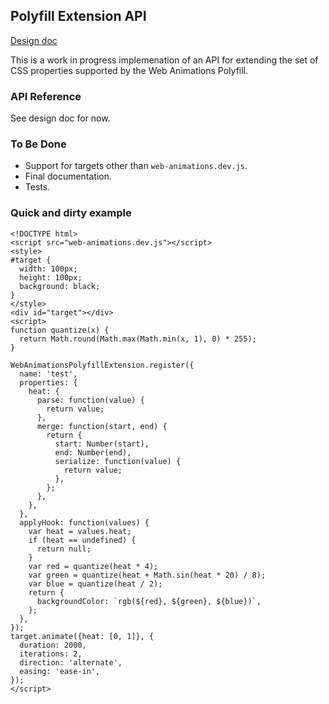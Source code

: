 
Polyfill Extension API
----------------------

[Design doc](https://docs.google.com/document/d/1pDFK6ebP2gejltvUwRieHVp3g85BA_SS6G0_-hHFzL0)

This is a work in progress implemenation of an API for extending the
set of CSS properties supported by the Web Animations Polyfill.

### API Reference

See design doc for now.

### To Be Done

 - Support for targets other than `web-animations.dev.js`.
 - Final documentation.
 - Tests.

### Quick and dirty example

```
<!DOCTYPE html>
<script src="web-animations.dev.js"></script>
<style>
#target {
  width: 100px;
  height: 100px;
  background: black;
}
</style>
<div id="target"></div>
<script>
function quantize(x) {
  return Math.round(Math.max(Math.min(x, 1), 0) * 255);
}

WebAnimationsPolyfillExtension.register({
  name: 'test',
  properties: {
    heat: {
      parse: function(value) {
        return value;
      },
      merge: function(start, end) {
        return {
          start: Number(start),
          end: Number(end),
          serialize: function(value) {
            return value;
          },
        };
      },
    },
  },
  applyHook: function(values) {
    var heat = values.heat;
    if (heat == undefined) {
      return null;
    }
    var red = quantize(heat * 4);
    var green = quantize(heat + Math.sin(heat * 20) / 8);
    var blue = quantize(heat / 2);
    return {
      backgroundColor: `rgb(${red}, ${green}, ${blue})`,
    };
  },
});
target.animate({heat: [0, 1]}, {
  duration: 2000,
  iterations: 2,
  direction: 'alternate',
  easing: 'ease-in',
});
</script>
```
